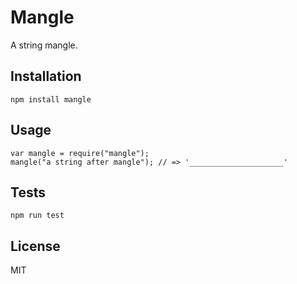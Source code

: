 Mangle
======

A string mangle.

Installation
------------

    npm install mangle

Usage
-----

    var mangle = require("mangle");
    mangle("a string after mangle"); // => '_____________________'

Tests
-----

    npm run test

License
-------

MIT
